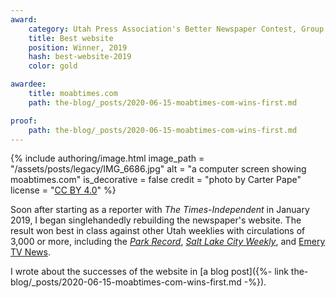 ```yaml
---
award:
    category: Utah Press Association's Better Newspaper Contest, Group 2
    title: Best website
    position: Winner, 2019
    hash: best-website-2019
    color: gold

awardee:
    title: moabtimes.com
    path: the-blog/_posts/2020-06-15-moabtimes-com-wins-first.md

proof:
    path: the-blog/_posts/2020-06-15-moabtimes-com-wins-first.md
---
```


{% include authoring/image.html
    image_path = "/assets/posts/legacy/IMG_6686.jpg"
    alt = "a computer screen showing moabtimes.com"
    is_decorative = false
    credit = "photo by Carter Pape"
    license = "[CC BY 4.0](https://creativecommons.org/licenses/by/4.0/)"
%}

Soon after starting as a reporter with _The Times-Independent_ in January 2019, I began singlehandedly rebuilding the newspaper's website. The result won best in class against other Utah weeklies with circulations of 3,000 or more, including the [_Park Record_](https://www.parkrecord.com), [_Salt Lake City Weekly_](https://www.cityweekly.net), and [Emery TV News](https://etvnews.com).

I wrote about the successes of the website in [a blog post]({%- link the-blog/_posts/2020-06-15-moabtimes-com-wins-first.md -%}).
